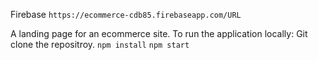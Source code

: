 Firebase `https://ecommerce-cdb85.firebaseapp.com/URL `

 A landing page for an ecommerce site.
To run the application locally:
Git clone the repositroy.
`npm install`
`npm start`
